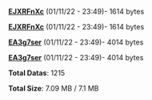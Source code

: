 [**EJXRFnXc**](/data/EJXRFnXc.txt) (01/11/22 - 23:49)- 1614 bytes

[**EJXRFnXc**](/data/EJXRFnXc.txt) (01/11/22 - 23:49)- 1614 bytes

[**EA3g7ser**](/data/EA3g7ser.txt) (01/11/22 - 23:49)- 4014 bytes

[**EA3g7ser**](/data/EA3g7ser.txt) (01/11/22 - 23:49)- 4014 bytes

**Total Datas**: 1215

**Total Size**: 7.09 MB / 7.1 MB